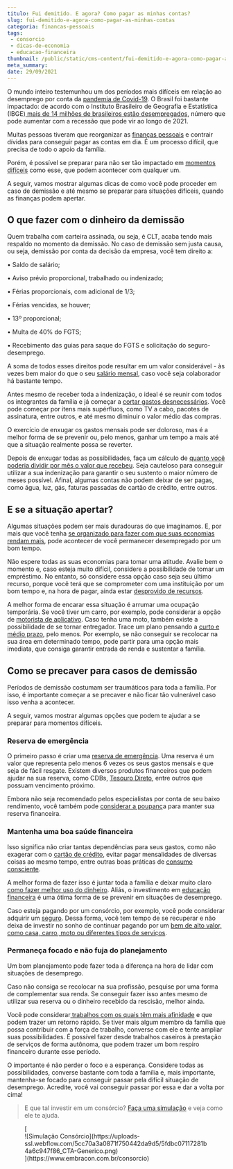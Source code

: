 ```yaml
---
titulo: Fui demitido. E agora? Como pagar as minhas contas?
slug: fui-demitido-e-agora-como-pagar-as-minhas-contas
categoria: financas-pessoais
tags:
 - consorcio
 - dicas-de-economia
 - educacao-financeira
thumbnail: /public/static/cms-content/fui-demitido-e-agora-como-pagar-as-minhas-contas.jpg
meta_summary: 
date: 29/09/2021
---
```

O mundo inteiro testemunhou um dos períodos mais difíceis em relação ao desemprego por conta da [pandemia de Covid-19](https://www.embracon.com.br/blog/habitos-de-consumo-antes-durante-e-pos-pandemia). O Brasil foi bastante impactado: de acordo com o Instituto Brasileiro de Geografia e Estatística (IBGE)[ mais de 14 milhões de brasileiros estão desempregados](https://www1.folha.uol.com.br/mercado/2020/11/com-pandemia-um-a-cada-cinco-pretos-do-brasil-estao-desempregados.shtml), número que pode aumentar com a recessão que pode vir ao longo de 2021.

Muitas pessoas tiveram que reorganizar as [finanças pessoais](https://www.embracon.com.br/blog/7-dicas-para-comecar-a-sua-organizacao-financeira) e contrair dívidas para conseguir pagar as contas em dia. É um processo difícil, que precisa de todo o apoio da família.

Porém, é possível se preparar para não ser tão impactado em [momentos difíceis](https://www.embracon.com.br/blog/como-economizar-nas-contas-de-casa-em-tempos-de-crise-economica) como esse, que podem acontecer com qualquer um.

A seguir, vamos mostrar algumas dicas de como você pode proceder em caso de demissão e até mesmo se preparar para situações difíceis, quando as finanças podem apertar.

O que fazer com o dinheiro da demissão
--------------------------------------

Quem trabalha com carteira assinada, ou seja, é CLT, acaba tendo mais respaldo no momento da demissão. No caso de demissão sem justa causa, ou seja, demissão por conta da decisão da empresa, você tem direito a:

 • Saldo de salário;

 • Aviso prévio proporcional, trabalhado ou indenizado;

 • Férias proporcionais, com adicional de 1/3;

 • Férias vencidas, se houver;

 • 13º proporcional;

 • Multa de 40% do FGTS;

 • Recebimento das guias para saque do FGTS e solicitação do seguro-desemprego.

A soma de todos esses direitos pode resultar em um valor considerável - às vezes bem maior do que o seu [salário mensal](https://www.embracon.com.br/blog/como-organizar-a-vida-financeira-para-uma-aposentadoria-tranquila), caso você seja colaborador há bastante tempo.

Antes mesmo de receber toda a indenização, o ideal é se reunir com todos os integrantes da família e já começar a [cortar gastos desnecessários](https://www.embracon.com.br/blog/como-identificar-e-eliminar-gastos-desnecessarios). Você pode começar por itens mais supérfluos, como TV a cabo, pacotes de assinatura, entre outros, e até mesmo diminuir o valor médio das compras.

O exercício de enxugar os gastos mensais pode ser doloroso, mas é a melhor forma de se prevenir ou, pelo menos, ganhar um tempo a mais até que a situação realmente possa se reverter.

Depois de enxugar todas as possibilidades, faça um cálculo de [quanto você poderia dividir por mês o valor que recebeu](https://www.embracon.com.br/blog/como-fazer-um-orcamento-familiar-sem-erro). Seja cauteloso para conseguir utilizar a sua indenização para garantir o seu sustento o maior número de meses possível. Afinal, algumas contas não podem deixar de ser pagas, como água, luz, gás, faturas passadas de cartão de crédito, entre outros.

E se a situação apertar?
------------------------

Algumas situações podem ser mais duradouras do que imaginamos. E, por mais que você tenha [se organizado para fazer com que suas economias rendam mais](https://www.embracon.com.br/blog/financas-da-familia-como-ensinar-os-filhos-a-economizar-dinheiro), pode acontecer de você permanecer desempregado por um bom tempo.

Não espere todas as suas economias para tomar uma atitude. Avalie bem o momento e, caso esteja muito difícil, considere a possibilidade de tomar um empréstimo. No entanto, só considere essa opção caso seja seu último recurso, porque você terá que se comprometer com uma instituição por um bom tempo e, na hora de pagar, ainda estar [desprovido de recursos](https://www.embracon.com.br/blog/nao-consigo-pagar-meu-consorcio-e-agora).

A melhor forma de encarar essa situação é arrumar uma ocupação temporária. Se você tiver um carro, por exemplo, pode considerar a opção de [motorista de aplicativo](https://www.embracon.com.br/blog/motorista-de-aplicativo-faca-um-consorcio). Caso tenha uma moto, também existe a possibilidade de se tornar entregador. Trace um plano pensando a [curto e médio prazo](https://www.embracon.com.br/blog/como-investir-em-curto-medio-e-longo-prazo), pelo menos. Por exemplo, se não conseguir se recolocar na sua área em determinado tempo, pode partir para uma opção mais imediata, que consiga garantir entrada de renda e sustentar a família.

Como se precaver para casos de demissão
---------------------------------------

Períodos de demissão costumam ser traumáticos para toda a família. Por isso, é importante começar a se precaver e não ficar tão vulnerável caso isso venha a acontecer.

A seguir, vamos mostrar algumas opções que podem te ajudar a se preparar para momentos difíceis.

### Reserva de emergência

O primeiro passo é criar uma [reserva de emergência](https://www.embracon.com.br/blog/reserva-financeira-como-preparar-a-sua). Uma reserva é um valor que representa pelo menos 6 vezes os seus gastos mensais e que seja de fácil resgate. Existem diversos produtos financeiros que podem ajudar na sua reserva, como CDBs, [Tesouro Direto](https://www.embracon.com.br/blog/tesouro-direto-guia-rapido-com-tudo-o-que-voce-precisa-saber), entre outros que possuam vencimento próximo.

Embora não seja recomendado pelos especialistas por conta de seu baixo rendimento, você também pode [considerar a poupanç](https://www.embracon.com.br/blog/consorcio-ou-poupanca-quais-sao-as-diferencas-e-como-escolher)a para manter sua reserva financeira.

### Mantenha uma boa saúde financeira

Isso significa não criar tantas dependências para seus gastos, como não exagerar com o [cartão de crédito](https://www.embracon.com.br/blog/divida-de-cartao-de-credito-como-sair-dela-e-nao-entrar-mais), evitar pagar mensalidades de diversas coisas ao mesmo tempo, entre outras boas práticas de [consumo consciente](https://www.embracon.com.br/blog/conheca-o-consumo-consciente-e-saiba-por-que-ele-faz-bem-para-o-seu-bolso).

A melhor forma de fazer isso é juntar toda a família e deixar muito claro [como fazer melhor uso do dinheiro](https://www.embracon.com.br/blog/4-aplicativos-de-financas-para-te-ajudar-a-economizar-mais-dinheiro). Aliás, o investimento em [educação financeira](https://www.embracon.com.br/blog/entenda-a-importancia-da-educacao-financeira-na-sua-vida) é uma ótima forma de se prevenir em situações de desemprego.

Caso esteja pagando por um consórcio, por exemplo, você pode considerar adquirir um [seguro](https://www.embracon.com.br/blog/seguro-de-consorcio-quando-vale-a-pena). Dessa forma, você tem tempo de se recuperar e não deixa de investir no sonho de continuar pagando por um [bem de alto valor, como casa, carro, moto ou diferentes tipos de serviços](https://www.embracon.com.br/blog/9-duvidas-mais-comuns-sobre-consorcio).

### Permaneça focado e não fuja do planejamento

Um bom planejamento pode fazer toda a diferença na hora de lidar com situações de desemprego.

Caso não consiga se recolocar na sua profissão, pesquise por uma forma de complementar sua renda. Se conseguir fazer isso antes mesmo de utilizar sua reserva ou o dinheiro recebido da rescisão, melhor ainda.

Você pode considerar[ trabalhos com os quais têm mais afinidade](https://www.embracon.com.br/blog/5-cursos-extracurriculares-para-valorizar-seu-curriculo) e que podem trazer um retorno rápido. Se tiver mais algum membro da família que possa contribuir com a força de trabalho, converse com ele e tente ampliar suas possibilidades. É possível fazer desde trabalhos caseiros à prestação de serviços de forma autônoma, que podem trazer um bom respiro financeiro durante esse período.

O importante é não perder o foco e a esperança. Considere todas as possibilidades, converse bastante com toda a família e, mais importante, mantenha-se focado para conseguir passar pela difícil situação de desemprego. Acredite, você vai conseguir passar por essa e dar a volta por cima!

> E que tal investir em um consórcio? [Faça uma simulação](https://www.embracon.com.br/consorcio) e veja como ele te ajuda.

<figure class="w-richtext-figure-type-image w-richtext-align-center">[<div>![Simulação Consórcio](https://uploads-ssl.webflow.com/5cc70a3a0871f750442da9d5/5fdbc07117281b4a6c947f86_CTA-Generico.png)</div>](https://www.embracon.com.br/consorcio)</figure>
